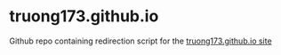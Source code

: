 # truong173.github.io
Github repo containing redirection script for the [truong173.github.io site](https://truong173.github.io/truong173_site/)
